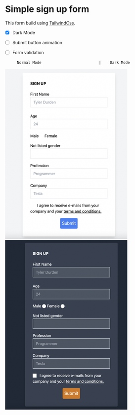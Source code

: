 # Simple sign up form 

This form build using [TailwindCss](https://tailwindcss.com/docs).

- [x] Dark Mode
- [ ] Submit button animation
- [ ] Form validation


        Normal Mode                          |    Dark Mode
<p float="left">
  <img src="screenshots/normal-mode.png" width="395" />
  <img src="screenshots/dark-mode.png" width="395" /> 
</p>
